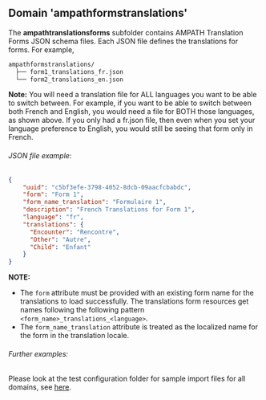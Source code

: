 ## Domain 'ampathformstranslations'
The **ampathtranslationsforms** subfolder contains AMPATH Translation Forms JSON schema files. Each JSON file defines the translations for forms. For example,

```bash
ampathformstranslations/
  ├── form1_translations_fr.json
  └── form2_translations_en.json
```

**Note:** You will need a translation file for ALL languages you want to be able to switch between. For example, if you want to be able to switch between both French and English, you would need a file for BOTH those languages, as shown above. If you only had a fr.json file, then even when you set your language preference to English, you would still be seeing that form only in French. 

###### JSON file example:
```json
{
    "uuid": "c5bf3efe-3798-4052-8dcb-09aacfcbabdc",
    "form": "Form 1",
    "form_name_translation": "Formulaire 1",
    "description": "French Translations for Form 1",
    "language": "fr",
    "translations": {
      "Encounter": "Rencontre",
      "Other": "Autre",
      "Child": "Enfant"
    }
}
```

**NOTE:** 
* The `form` attribute must be provided with an existing form name for the translations to load successfully. The translations form resources get names following the following pattern `<form_name>_translations_<language>`.
* The `form_name_translation` attribute is treated as the localized name for the form in the translation locale. 

###### Further examples:
Please look at the test configuration folder for sample import files for all domains, see [here](../api/src/test/resources/testAppDataDir/configuration).
